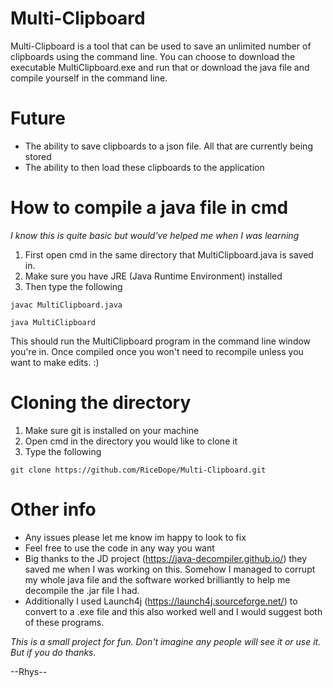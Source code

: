 # Multi-Clipboard

Multi-Clipboard is a tool that can be used to save an unlimited number of clipboards using the command line. You can choose to download the executable MultiClipboard.exe and run that or download the java file and compile yourself in the command line.

# Future
- The ability to save clipboards to a json file. All that are currently being stored
- The ability to then load these clipboards to the application

# How to compile a java file in cmd
*I know this is quite basic but would've helped me when I was learning*  
1. First open cmd in the same directory that MultiClipboard.java is saved in.
2. Make sure you have JRE (Java Runtime Environment) installed
3. Then type the following 
```
javac MultiClipboard.java

java MultiClipboard
```
This should run the MultiClipboard program in the command line window you're in. Once compiled once you won't need to recompile unless you want to make edits. :)

# Cloning the directory
1. Make sure git is installed on your machine
2. Open cmd in the directory you would like to clone it
3. Type the following
```
git clone https://github.com/RiceDope/Multi-Clipboard.git
```

# Other info
- Any issues please let me know im happy to look to fix
- Feel free to use the code in any way you want
- Big thanks to the JD project (https://java-decompiler.github.io/) they saved me when I  was working on this. Somehow I managed to corrupt my whole java file and the software worked brilliantly to help me decompile the .jar file I had.
- Additionally I used Launch4j (https://launch4j.sourceforge.net/) to convert to a .exe file and this also worked well and I would suggest both of these programs.

*This is a small project for fun. Don't imagine any people will see it or use it. But if you do thanks.*

--Rhys--
